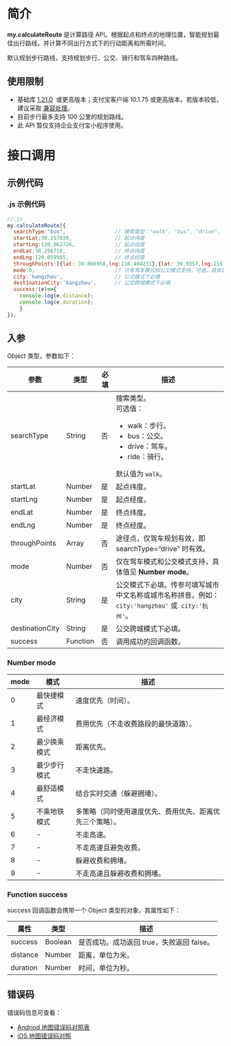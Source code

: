 # 简介

**my.calculateRoute** 是计算路径 API。根据起点和终点的地理位置，智能规划最佳出行路线，并计算不同出行方式下的行动距离和所需时间。

默认规划步行路线，支持规划步行、公交、骑行和驾车四种路线。

## 使用限制

- 基础库 [1.21.0](https://opendocs.alipay.com/mini/framework/lib)  或更高版本；支付宝客户端 10.1.75 或更高版本，若版本较低，建议采取 [兼容处理](https://opendocs.alipay.com/mini/framework/compatibility)。
- 目前步行最多支持 100 公里的规划路线。
- 此 API 暂仅支持企业支付宝小程序使用。

# 接口调用

## 示例代码

### .js 示例代码

```javascript
//.js
my.calculateRoute({
  searchType:"bus",                // 搜索类型："walk", "bus", "drive", "ride", 默认值为walk
  startLat:30.257839,              // 起点纬度
  startLng:120.062726,             // 起点经度
  endLat:30.256718,                // 终点纬度
  endLng:120.059985,               // 终点经度
  throughPoints:[{lat: 39.866958,lng:116.494231},{lat: 39.9357,lng:116.581092}],//途径点,仅驾车规划有效，searchType=“drive”
  mode:0,                          // 只有驾车模式和公交模式支持，可选，具体值见 mode 参数列表
  city:'hangzhou',                 // 公交模式下必填
  destinationCity:'hangzhou',      // 公交跨城模式下必填
  success:(e)=>{
    console.log(e.distance);
    console.log(e.duration);
    }
});
```

## 入参

Object 类型，参数如下：

| **参数** | **类型** | **必填** | **描述** |
| --- | --- | --- | --- |
| searchType | String | 否 | 搜索类型。<br />可选值：<ul><li>walk：步行。</li><li>bus：公交。</li><li>drive：驾车。</li><li>ride：骑行。</li></ul>默认值为 `walk`。 |
| startLat | Number | 是 | 起点纬度。 |
| startLng | Number | 是 | 起点经度。 |
| endLat | Number | 是 | 终点纬度。 |
| endLng | Number | 是 | 终点经度。 |
| throughPoints | Array | 否 | 途径点，仅驾车规划有效，即 searchType=“drive” 时有效。 |
| mode | Number | 否 | 仅在驾车模式和公交模式支持，具体值见 **Number mode**。 |
| city | String | 是 | 公交模式下必填。传参可填写城市中文名称或城市名称拼音。例如：`city:'hangzhou'` 或  `city:'杭州'`。 |
| destinationCity | String | 是 | 公交跨城模式下必填。 |
| success | Function | 否 | 调用成功的回调函数。 |

### Number mode
| **mode** | **模式** | **描述** |
| --- | --- | --- |
| 0 | 最快捷模式 | 速度优先（时间）。 |
| 1 | 最经济模式 | 费用优先（不走收费路段的最快道路）。 |
| 2 | 最少换乘模式 | 距离优先。 |
| 3 | 最少步行模式 | 不走快速路。 |
| 4 | 最舒适模式 | 结合实时交通（躲避拥堵）。 |
| 5 | 不乘地铁模式 | 多策略（同时使用速度优先、费用优先、距离优先三个策略）。 |
| 6 | - | 不走高速。 |
| 7 | - | 不走高速且避免收费。 |
| 8 | - | 躲避收费和拥堵。 |
| 9 | - | 不走高速且躲避收费和拥堵。 |

### Function success

success 回调函数会携带一个 Object 类型的对象，其属性如下：

| **属性** | **类型** | **描述** |
| --- | --- | --- |
| success | Boolean | 是否成功。成功返回 true，失败返回 false。 |
| distance | Number | 距离，单位为米。 |
| duration | Number | 时间，单位为秒。 |

## 错误码
错误码信息可查看：
- [Andriod 地图错误码对照表](https://lbs.amap.com/api/android-sdk/guide/map-tools/error-code)
- [iOS 地图错误码对照](https://lbs.amap.com/api/ios-sdk/guide/map-tool/errorcode/)

